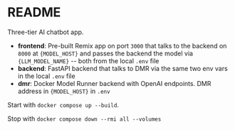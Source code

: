 # README

Three-tier AI chatbot app.

- **frontend**: Pre-built Remix app on port `3000` that talks to the backend on `8000` at `{MODEL_HOST}` and passes the backend the model via `{LLM_MODEL_NAME}` -- both from the local `.env` file
- **backend**: FastAPI backend that talks to DMR via the same two env vars in the local `.env` file
- **dmr**: Docker Model Runner backend with OpenAI endpoints. DMR address in `{MODEL_HOST}` in `.env`

Start with `docker compose up --build`.

Stop with `docker compose down --rmi all --volumes`